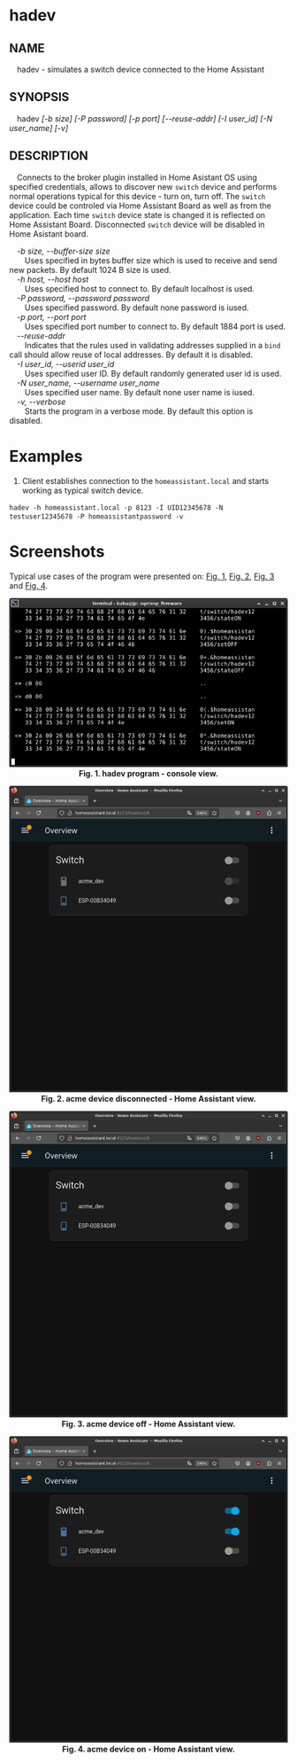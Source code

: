 # hadev
## NAME
&emsp;hadev - simulates a switch device connected to the Home Assistant
## SYNOPSIS
&emsp;hadev _[-b size] [-P password] [-p port] [--reuse-addr] [-I user_id] [-N user_name] [-v]_  
## DESCRIPTION
&emsp;Connects to the broker plugin installed in Home Asistant OS using specified credentials, allows to discover new `switch` device and performs normal operations typical for this device - turn on, turn off. The `switch` device could be controled via Home Assistant Board as well as from the application. Each time `switch` device state is changed it is reflected on Home Assistant Board. Disconnected `switch` device will be disabled in Home Asistant board.

&emsp;_-b size, --buffer-size size_  
&emsp;&emsp;Uses specified in bytes buffer size which is used to receive and send new packets. By default 1024 B size is used.   
&emsp;_-h host, --host host_  
&emsp;&emsp;Uses specified host to connect to. By default localhost is used.  
&emsp;_-P password, --password password_  
&emsp;&emsp;Uses specified password. By default none password is iused.   
&emsp;_-p port, --port port_  
&emsp;&emsp;Uses specified port number to connect to. By default 1884 port is used.  
&emsp;_--reuse-addr_  
&emsp;&emsp;Indicates that the rules used in validating addresses supplied in a `bind` call should allow reuse of local addresses. By default it is disabled.  
&emsp;_-I user_id, --userid user_id_  
&emsp;&emsp;Uses specified user ID. By default randomly generated user id is used.  
&emsp;_-N user_name, --username user_name_  
&emsp;&emsp;Uses specified user name. By default none user name is iused.  
&emsp;_-v, --verbose_  
&emsp;&emsp;Starts the program in a verbose mode. By default this option is disabled.  

# Examples
1. Client establishes connection to the `homeassistant.local` and starts working as typical switch device.
```
hadev -h homeassistant.local -p 8123 -I UID12345678 -N testuser12345678 -P homeassistantpassword -v
```
# Screenshots
Typical use cases of the program were presented on: <a href="#fig01">Fig. 1</a>, <a href="#fig02">Fig. 2</a>, <a href="#fig03">Fig. 3</a> and <a href="#fig04">Fig. 4</a>.

<p align="center">
  <a name="fig01"> 
  <img src="../../doc/hadev_console.png" /> </br>
  <b>Fig. 1. hadev program - console view. </b>
  </a>
</p>

<p align="center">
  <a name="fig02"> 
  <img src="../../doc/acme_dev_disconnected.png" /> </br>
  <b>Fig. 2. acme device disconnected - Home Assistant view. </b>
  </a>
</p>

<p align="center">
  <a name="fig03"> 
  <img src="../../doc/acme_dev_off.png" /> </br>
  <b>Fig. 3. acme device off - Home Assistant view. </b>
  </a>
</p>

<p align="center">
  <a name="fig04"> 
  <img src="../../doc/acme_dev_on.png" /> </br>
  <b>Fig. 4. acme device on - Home Assistant view. </b>
  </a>
</p>
